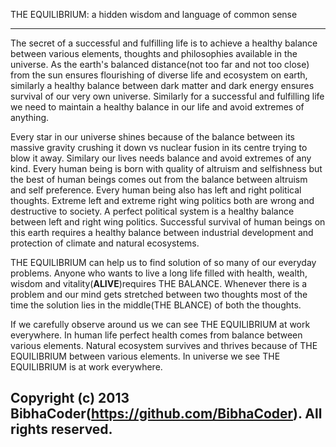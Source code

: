 THE EQUILIBRIUM: a hidden wisdom and language of common sense
____________________________

The secret of a successful and fulfilling life is to achieve a healthy balance between various elements, thoughts and philosophies available in the universe. As the earth's balanced distance(not too far and not too close) from the sun ensures flourishing of diverse life and ecosystem on earth, similarly a healthy balance between dark matter and dark energy ensures survival of our very own universe. Similarly for a successful and fulfilling life we need to maintain a healthy balance in our life and avoid extremes of anything.

Every star in our universe shines because of the balance between its massive gravity crushing it down vs nuclear fusion in its centre trying to blow it away. Similary our lives needs balance and avoid extremes of any kind. Every human being is born with quality of altruism and selfishness but the best of human beings comes out from the balance between altruism and self preference. Every human being also has left and right political thoughts. Extreme left and extreme right wing politics both are wrong and destructive to society. A perfect political system is a healthy balance between left and right wing politics. Successful survival of human beings on this earth requires a healthy  balance between industrial development and protection of climate and natural ecosystems. 

THE EQUILIBRIUM can help us to find solution of so many of our everyday problems. Anyone who wants to live a long life filled with health, wealth, wisdom and vitality(**ALIVE**)requires THE BALANCE. Whenever there is a problem and our mind gets stretched between two thoughts most of the time the solution lies in the middle(THE BLANCE) of both the thoughts.

If we carefully observe around us we can see THE EQUILIBRIUM at work everywhere. In human life perfect health comes from balance between various elements. Natural ecosystem survives and thrives because of THE EQUILIBRIUM between various elements. In universe we see THE EQUILIBRIUM is at work everywhere.

Copyright (c) 2013 BibhaCoder(https://github.com/BibhaCoder). All rights reserved.
----
